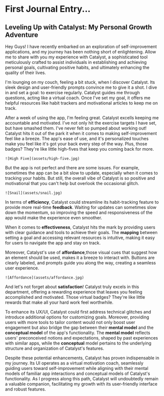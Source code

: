 # First Journal Entry...

## Leveling Up with Catalyst: My Personal Growth Adventure


Hey Guys! I have recently embarked on an exploration of self-improvement applications, and my journey has been nothing short of enlightening. Allow me to share with you my experience with Catalyst, a sophisticated tool meticulously crafted to assist individuals in establishing and achieving personal goals, cultivating positive habits, and ultimately enhancing the quality of their lives.

I'm lounging on my couch, feeling a bit stuck, when I discover Catalyst. Its sleek design and user-friendly prompts convince me to give it a shot. I dive in and set a goal: to exercise regularly. Catalyst guides me through questions, acting like a virtual coach. Once I've set my goal, it offers me helpful resources like habit trackers and motivational articles to keep me on track.

After a week of using the app, I'm feeling great. Catalyst excells keeping me accountable and motivated. I've not only hit the exercise targets I have set, but have smashed them. I've never felt so pumped about working out! Catalyst hits it out of the park it when it comes to making self-improvement feel like a breeze. The app's ease of use, and it's personalized touches make you feel like it's got your back every step of the way. Plus, those badges? They're like little high-fives that keep you coming back for more.

	![High Five](assets/high-five.jpg)


But the app is not perfect and there are some issues. For example, sometimes the app can be a bit slow to update, especially when it comes to tracking your habits. But still, the overall vibe of Catalyst is so positive and motivational that you can't help but overlook the occasional glitch.

	![Snail](assets/snail.jpg)

In terms of **efficiency**, Catalyst could streamline its habit-tracking feature to provide more real-time **feedback**. Waiting for updates can sometimes slow down the momentum, so improving the speed and responsiveness of the app would make the experience even smoother.

When it comes to **effectiveness**, Catalyst hits the mark by providing users with clear guidance and tools to achieve their goals. The **mapping** between setting a goal and accessing relevant resources is intuitive, making it easy for users to navigate the app and stay on track.

Moreover, Catalyst's use of **affordance**,those visual cues that suggest how an element should be used, makes it a breeze to interact with. Buttons are clearly labeled, and prompts guide you along the way, creating a seamless user experience.
	
	![Affordance](assets/affordance.jpg)

And let's not forget about **satisfaction**! Catalyst truly excels in this department, offering a rewarding experience that leaves you feeling accomplished and motivated. Those virtual badges? They're like little rewards that make all your hard work feel worthwhile.

To enhance its UX/UI, Catalyst could first address technical glitches and introduce additional options for customizing goals. Moreover, providing users with more tools to tailor content would not only boost user engagement but also bridge the gap between their **mental model** and the **conceptual model** of the app's functionality. The **mental model** reflects users' preconceived notions and expectations, shaped by past experiences with similar apps, while the **conceptual** model pertains to the underlying structure and organization of Catalyst's features.

Despite these potential enhancements, Catalyst has proven indispensable in my journey. Its UI operates as a virtual motivation coach, seamlessly guiding users toward self-improvement while aligning with their mental models of familiar app interactions and conceptual models of Catalyst's functionality. As I progress along this path, Catalyst will undoubtedly remain a valuable companion, facilitating my growth with its user-friendly interface and robust features.
